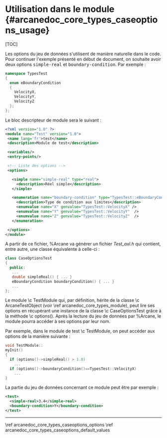 ﻿# Utilisation dans le module {#arcanedoc_core_types_caseoptions_usage}

[TOC]

Les options du jeu de données s'utilisent de manière naturelle dans le code.
Pour continuer l'exemple présenté en début de document, 
on souhaite avoir deux options
<tt>simple-real</tt> et <tt>boundary-condition</tt>. Par exemple :

```cpp
namespace TypesTest
{
  enum eBoundaryCondition
  {
    VelocityX,
    VelocityY,
    VelocityZ
  };
};
```

Le bloc descripteur de module sera le suivant :

```xml
<?xml version="1.0" ?>
<module name="Test" version="1.0">
 <name lang='fr'>test</name>
 <description>Module de test</description>

 <variables/>
 <entry-points/>

 <!-- Liste des options -->
 <options>

   <simple name="simple-real" type="real">
     <description>Réel simple</description>
   </simple>

   <enumeration name="boundary-condition" type="TypesTest::eBoundaryCondition" default="X">
     <description>Type de condition aux limites</description>
     <enumvalue name="X" genvalue="TypesTest::VelocityX" />
     <enumvalue name="Y" genvalue="TypesTest::VelocityY"  />
     <enumvalue name="Z" genvalue="TypesTest::VelocityZ"  />
   </enumeration>

 </options>
</module>
```

A partir de ce fichier, %Arcane va générer un fichier *Test_axl.h* 
qui contient, entre autre, une classe équivalente à celle-ci :

```cpp
class CaseOptionsTest
{
  public:
   ...
   double simpleReal() { ... }
   eBoundaryCondition boundaryCondition() { ... }
   ...
};
```

Le module \c TestModule qui, par définition, hérite de la classe
\c ArcaneTestObject (voir \ref arcanedoc_core_types_module), peut
lire ses options en récupérant une instance de la classe \c CaseOptionsTest
grâce à la méthode \c options(). Après la lecture du jeu de données 
par %Arcane, le module pourra accéder à ses options par leur nom.

Par exemple, dans le module de test \c TestModule, on peut accéder 
aux options de la manière suivante :
  
```cpp
void TestModule::
myInit()
{
  if (options()->simpleReal() > 1.0)
    ...
  if (options()->boundaryCondition()==TypesTest::VelocityX)
    ...
}
```

La partie du jeu de données concernant ce module peut être par exemple :

```xml
<test>
  <simple-real>3.4</simple-real>
  <boundary-condition>Y</boundary-condition>
</test>
```


____

<div class="section_buttons">
<span class="back_section_button">
\ref arcanedoc_core_types_caseoptions_options
</span>
<span class="next_section_button">
\ref arcanedoc_core_types_caseoptions_default_values
</span>
</div>